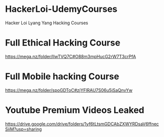 # HackerLoi-UdemyCourses
Hacker Loi Lyang Yang Hacking Courses


# Full Ethical Hacking Course
https://mega.nz/folder/IlwTVQ7C#O88m3mpHucG2rW7T3crPfA


# Full Mobile hacking Course
https://mega.nz/folder/spoGDToC#zjYFlRAU7S06u5jSaQnvYw

# Youtube Premium Videos Leaked 
https://drive.google.com/drive/folders/1yf6tLtsmGDCAbZXWYRDsaV6ffnecSiiM?usp=sharing
